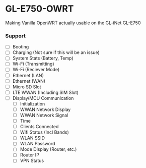 # GL-E750-OWRT
Making Vanilla OpenWRT actually usable on the GL-iNet GL-E750

### Support
- [ ] Booting
- [ ] Charging (Not sure if this will be an issue)
- [ ] System Stats (Battery, Temp)
- [ ] Wi-Fi (Transmitting)
- [ ] Wi-Fi (Reciever Mode)
- [ ] Ethernet (LAN)
- [ ] Ethernet (WAN)
- [ ] Micro SD Slot
- [ ] LTE WWAN (Including SIM Slot)
- [ ] Display/MCU Communication
    - [ ] Initialization
    - [ ] WWAN Network Display
    - [ ] WWAN Network Signal
    - [ ] Time
    - [ ] Clients Connected
    - [ ] Wifi Status (Incl Bands)
    - [ ] WLAN SSID
    - [ ] WLAN Password
    - [ ] Mode Display (Router, etc.)
    - [ ] Router IP
    - [ ] VPN Status